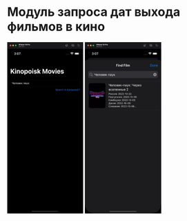 # Модуль запроса дат выхода фильмов в кино

<p>
    <img src="Contents/Images/screen1.jpg"width="35%"/>
    <img src="Contents/Images/screen2.jpg"width="35%"/>
</p>
